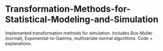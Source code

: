 # Transformation-Methods-for-Statistical-Modeling-and-Simulation
Implemented transformation methods for simulation. Includes Box-Muller (normal), Exponential-to-Gamma, multivariate normal algorithms. Code + explanations.
